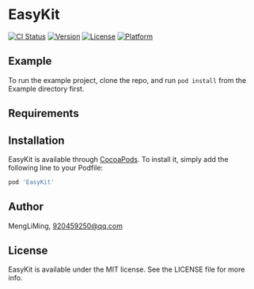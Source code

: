 # EasyKit

[![CI Status](https://img.shields.io/travis/MengLiMing/EasyKit.svg?style=flat)](https://travis-ci.org/MengLiMing/EasyKit)
[![Version](https://img.shields.io/cocoapods/v/EasyKit.svg?style=flat)](https://cocoapods.org/pods/EasyKit)
[![License](https://img.shields.io/cocoapods/l/EasyKit.svg?style=flat)](https://cocoapods.org/pods/EasyKit)
[![Platform](https://img.shields.io/cocoapods/p/EasyKit.svg?style=flat)](https://cocoapods.org/pods/EasyKit)

## Example

To run the example project, clone the repo, and run `pod install` from the Example directory first.

## Requirements

## Installation

EasyKit is available through [CocoaPods](https://cocoapods.org). To install
it, simply add the following line to your Podfile:

```ruby
pod 'EasyKit'
```

## Author

MengLiMing, 920459250@qq.com

## License

EasyKit is available under the MIT license. See the LICENSE file for more info.
